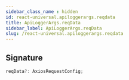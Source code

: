 ```yaml
---
sidebar_class_name : hidden
id: react-universal.apiloggerargs.reqdata
title: ApiLoggerArgs.reqData
sidebar_label: ApiLoggerArgs.reqData
slug: /react-universal.apiloggerargs.reqdata
---
```






## Signature

```typescript
reqData?: AxiosRequestConfig;
```
